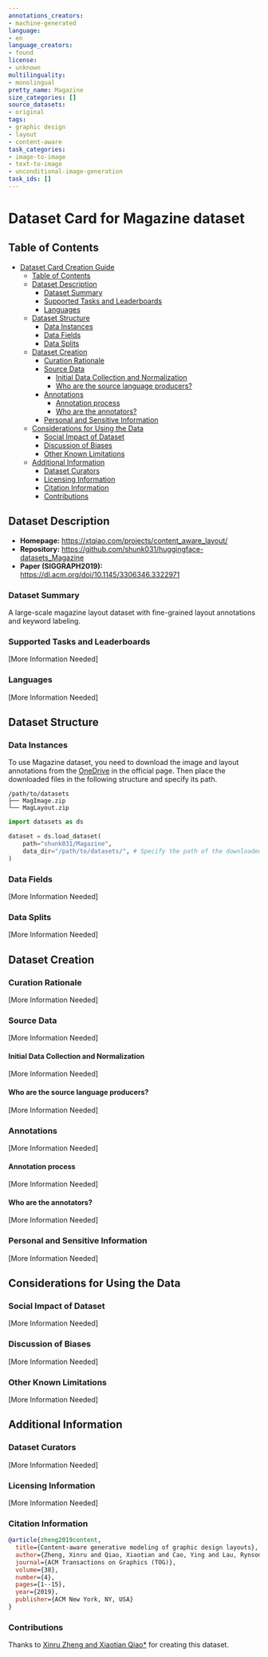 ```yaml
---
annotations_creators:
- machine-generated
language:
- en
language_creators:
- found
license:
- unknown
multilinguality:
- monolingual
pretty_name: Magazine
size_categories: []
source_datasets:
- original
tags:
- graphic design
- layout
- content-aware
task_categories:
- image-to-image
- text-to-image
- unconditional-image-generation
task_ids: []
---
```


# Dataset Card for Magazine dataset

## Table of Contents
- [Dataset Card Creation Guide](#dataset-card-creation-guide)
  - [Table of Contents](#table-of-contents)
  - [Dataset Description](#dataset-description)
    - [Dataset Summary](#dataset-summary)
    - [Supported Tasks and Leaderboards](#supported-tasks-and-leaderboards)
    - [Languages](#languages)
  - [Dataset Structure](#dataset-structure)
    - [Data Instances](#data-instances)
    - [Data Fields](#data-fields)
    - [Data Splits](#data-splits)
  - [Dataset Creation](#dataset-creation)
    - [Curation Rationale](#curation-rationale)
    - [Source Data](#source-data)
      - [Initial Data Collection and Normalization](#initial-data-collection-and-normalization)
      - [Who are the source language producers?](#who-are-the-source-language-producers)
    - [Annotations](#annotations)
      - [Annotation process](#annotation-process)
      - [Who are the annotators?](#who-are-the-annotators)
    - [Personal and Sensitive Information](#personal-and-sensitive-information)
  - [Considerations for Using the Data](#considerations-for-using-the-data)
    - [Social Impact of Dataset](#social-impact-of-dataset)
    - [Discussion of Biases](#discussion-of-biases)
    - [Other Known Limitations](#other-known-limitations)
  - [Additional Information](#additional-information)
    - [Dataset Curators](#dataset-curators)
    - [Licensing Information](#licensing-information)
    - [Citation Information](#citation-information)
    - [Contributions](#contributions)

## Dataset Description

- **Homepage:** https://xtqiao.com/projects/content_aware_layout/
- **Repository:** https://github.com/shunk031/huggingface-datasets_Magazine
- **Paper (SIGGRAPH2019):** https://dl.acm.org/doi/10.1145/3306346.3322971

### Dataset Summary

A large-scale magazine layout dataset with fine-grained layout annotations and keyword labeling.

### Supported Tasks and Leaderboards

[More Information Needed]

### Languages

[More Information Needed]

## Dataset Structure

### Data Instances

To use Magazine dataset, you need to download the image and layout annotations from the [OneDrive](https://portland-my.sharepoint.com/:f:/g/personal/xqiao6-c_my_cityu_edu_hk/EhmRh5SFoQ9Hjl_aRjCOltkBKFYefiSagR6QLJ7pWvs3Ww?e=y8HO5Q) in the official page. 
Then place the downloaded files in the following structure and specify its path.

```shell
/path/to/datasets
├── MagImage.zip
└── MagLayout.zip
```

```python
import datasets as ds

dataset = ds.load_dataset(
    path="shunk031/Magazine",
    data_dir="/path/to/datasets/", # Specify the path of the downloaded directory.
)
```

### Data Fields

[More Information Needed]

### Data Splits

[More Information Needed]

## Dataset Creation

### Curation Rationale

[More Information Needed]

### Source Data

[More Information Needed]

#### Initial Data Collection and Normalization

[More Information Needed]

#### Who are the source language producers?

[More Information Needed]

### Annotations

[More Information Needed]

#### Annotation process

[More Information Needed]

#### Who are the annotators?

[More Information Needed]

### Personal and Sensitive Information

[More Information Needed]

## Considerations for Using the Data

### Social Impact of Dataset

[More Information Needed]

### Discussion of Biases

[More Information Needed]

### Other Known Limitations

[More Information Needed]

## Additional Information

### Dataset Curators

[More Information Needed]

### Licensing Information

[More Information Needed]

### Citation Information

```bibtex
@article{zheng2019content,
  title={Content-aware generative modeling of graphic design layouts},
  author={Zheng, Xinru and Qiao, Xiaotian and Cao, Ying and Lau, Rynson WH},
  journal={ACM Transactions on Graphics (TOG)},
  volume={38},
  number={4},
  pages={1--15},
  year={2019},
  publisher={ACM New York, NY, USA}
}
```

### Contributions

Thanks to [Xinru Zheng and Xiaotian Qiao*](https://xtqiao.com/projects/content_aware_layout/) for creating this dataset.
